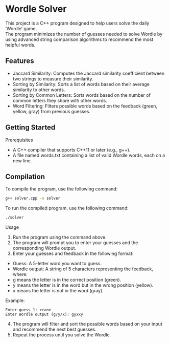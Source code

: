 # Wordle Solver

This project is a C++ program designed to help users solve the daily ‘Wordle’ game.  
The program minimizes the number of guesses needed to solve Wordle by using advanced string comparison algorithms to recommend the most helpful words.

## Features
- Jaccard Similarity: Computes the Jaccard similarity coefficient between two strings to measure their similarity.
- Sorting by Similarity: Sorts a list of words based on their average similarity to other words.
- Sorting by Common Letters: Sorts words based on the number of common letters they share with other words.
- Word Filtering: Filters possible words based on the feedback (green, yellow, gray) from previous guesses.

## Getting Started

Prerequisites
- A C++ compiler that supports C++11 or later (e.g., g++).
- A file named words.txt containing a list of valid Wordle words, each on a new line.

## Compilation

To compile the program, use the following command:  
```bash
g++ solver.cpp -o solver
```

To run the compiled program, use the following command:  
```bash
./solver
```

Usage
1. Run the program using the command above.
2. The program will prompt you to enter your guesses and the corresponding Wordle output.
3. Enter your guesses and feedback in the following format:
- Guess: A 5-letter word you want to guess.
- Wordle output: A string of 5 characters representing the feedback, where:
- g means the letter is in the correct position (green).
- y means the letter is in the word but in the wrong position (yellow).
- x means the letter is not in the word (gray).

Example:  
```
Enter guess 1: crane  
Enter Wordle output (g/y/x): gyxxy
```

4. The program will filter and sort the possible words based on your input and recommend the next best guesses.
5. Repeat the process until you solve the Wordle.
